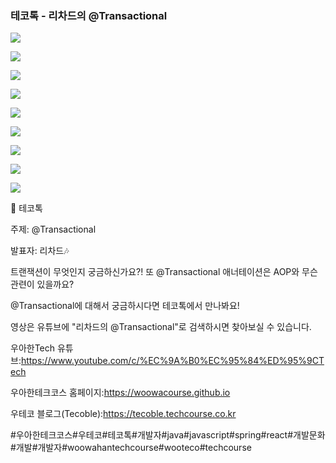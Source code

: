 ### 테코톡 - 리차드의 @Transactional

![](001.png)

![](002.png)

![](003.png)

![](004.png)

![](005.png)

![](006.png)

![](007.png)

![](008.png)

![](009.png)

📮 테코톡

주제: @Transactional

발표자: 리차드🎶

트랜잭션이 무엇인지 궁금하신가요?! 또 @Transactional 애너테이션은 AOP와 무슨 관련이 있을까요?

@Transactional에 대해서 궁금하시다면 테코톡에서 만나봐요!

영상은 유튜브에 "리차드의 @Transactional"로 검색하시면 찾아보실 수 있습니다.

우아한Tech 유튜브:https://www.youtube.com/c/%EC%9A%B0%EC%95%84%ED%95%9CTech

우아한테크코스 홈페이지:https://woowacourse.github.io

우테코 블로그(Tecoble):https://tecoble.techcourse.co.kr

#우아한테크코스#우테코#테코톡#개발자#java#javascript#spring#react#개발문화#개발#개발자#woowahantechcourse#wooteco#techcourse
